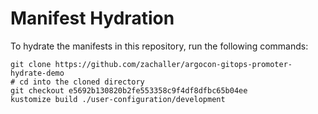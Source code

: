 # Manifest Hydration

To hydrate the manifests in this repository, run the following commands:

```shell
git clone https://github.com/zachaller/argocon-gitops-promoter-hydrate-demo
# cd into the cloned directory
git checkout e5692b130820b2fe553358c9f4df8dfbc65b04ee
kustomize build ./user-configuration/development
```
